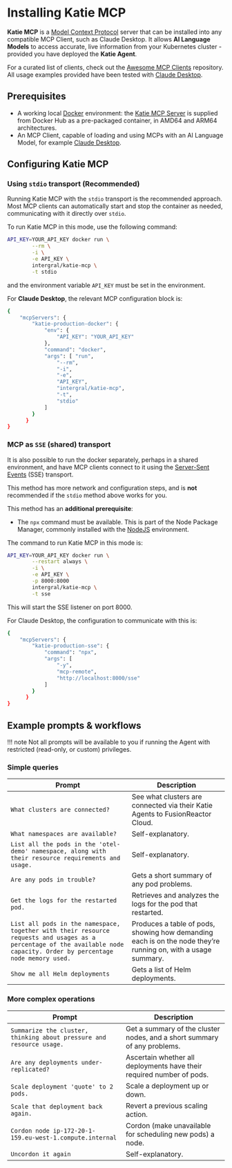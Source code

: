 # Installing Katie MCP

**Katie MCP** is a [Model Context Protocol](https://modelcontextprotocol.io/docs/getting-started/intro) server that can be installed into any compatible MCP Client, such as Claude Desktop. It allows **AI Language Models** to access accurate, live information from your Kubernetes cluster - provided you have deployed the **Katie Agent**. 

For a curated list of clients, check out the [Awesome MCP Clients](https://github.com/punkpeye/awesome-mcp-clients) repository. All usage examples provided have been tested with [Claude Desktop](https://claude.ai/download). 


## Prerequisites

- A working local [Docker](https://www.docker.com/) environment:  the [Katie MCP Server](https://hub.docker.com/r/intergral/katie-mcp) is supplied from Docker Hub as a pre-packaged container, in AMD64 and ARM64 architectures.
- An MCP Client, capable of loading and using MCPs with an AI Language Model, for example [Claude Desktop](https://claude.ai/download).



## Configuring Katie MCP

### Using `stdio` transport (Recommended)

Running Katie MCP with the `stdio` transport is the recommended approach. Most MCP clients can automatically start and stop the container as needed, communicating with it directly over `stdio`.

To run Katie MCP in this mode, use the following command:

```bash
API_KEY=YOUR_API_KEY docker run \
        --rm \
        -i \
        -e API_KEY \
        intergral/katie-mcp \
        -t stdio
```

and the environment variable `API_KEY` must be set in the environment.

For **Claude Desktop**, the relevant MCP configuration block is:

```bash
{
  	"mcpServers": {
        "katie-production-docker": {
            "env": {
                "API_KEY": "YOUR_API_KEY"
            },
            "command": "docker",
            "args": [ "run",
                "--rm",
                "-i",
                "-e",
                "API_KEY",
                "intergral/katie-mcp",
                "-t",
                "stdio"
            ]
        }
	  }
}
```

### MCP as `SSE` (shared) transport

It is also possible to run the docker separately, perhaps in a shared environment, and have MCP clients connect to it using the [Server-Sent Events](https://www.mcpevals.io/blog/mcp-server-side-events-explained) (SSE) transport.  

This method has more network and configuration steps, and is **not** recommended if the `stdio` method above works for you.

This method has an **additional prerequisite**: 

- The `npx` command must be available.  This is part of the Node Package Manager, commonly installed with the [NodeJS](https://nodejs.org/en) environment.

The command to run Katie MCP in this mode is:

```bash
API_KEY=YOUR_API_KEY docker run \
        --restart always \
        -i \
        -e API_KEY \
        -p 8000:8000
        intergral/katie-mcp \
        -t sse
```
This will start the SSE listener on port 8000.

For Claude Desktop, the configuration to communicate with this is:

```bash
{
  	"mcpServers": {
        "katie-production-sse": {
            "command": "npx",
            "args": [
                "-y",
                "mcp-remote",
                "http://localhost:8000/sse"
            ]
        }
	  }
}
```
## Example prompts & workflows



!!! note
    Not all prompts will be available to you if running the Agent with restricted (read-only, or custom) privileges.


### Simple queries

| Prompt | Description |
|-------|-------------|
| `What clusters are connected?` | See what clusters are connected via their Katie Agents to FusionReactor Cloud. |
| `What namespaces are available?` | Self-explanatory. |
| `List all the pods in the 'otel-demo' namespace, along with their resource requirements and usage.` | Self-explanatory. |
| `Are any pods in trouble?` | Gets a short summary of any pod problems. |
| `Get the logs for the restarted pod.` | Retrieves and analyzes the logs for the pod that restarted. |
| `List all pods in the namespace, together with their resource requests and usages as a percentage of the available node capacity. Order by percentage node memory used.` | Produces a table of pods, showing how demanding each is on the node they’re running on, with a usage summary. |
| `Show me all Helm deployments` | Gets a list of Helm deployments. |


### More complex operations

| Prompt | Description |
|-------|-------------|
| `Summarize the cluster, thinking about pressure and resource usage.` | Get a summary of the cluster nodes, and a short summary of any problems. |
| `Are any deployments under-replicated?` | Ascertain whether all deployments have their required number of pods. |
| `Scale deployment 'quote' to 2 pods.` | Scale a deployment up or down. |
| `Scale that deployment back again.` | Revert a previous scaling action. |
| `Cordon node ip-172-20-1-159.eu-west-1.compute.internal` | Cordon (make unavailable for scheduling new pods) a node. |
| `Uncordon it again` | Self-explanatory. |



